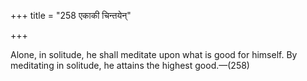 +++
title = "258 एकाकी चिन्तयेन्"

+++

Alone, in solitude, he shall meditate upon what is good for himself. By meditating in solitude, he attains the highest good.—(258)